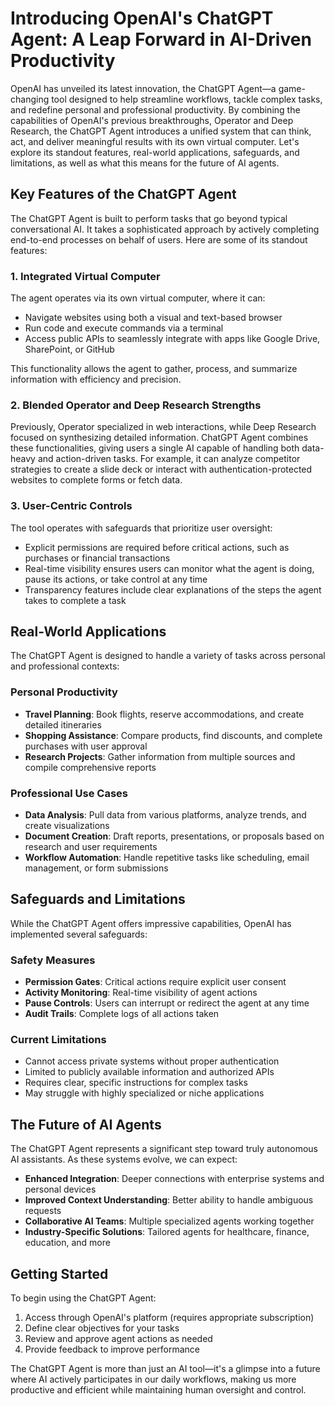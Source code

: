 # Introducing OpenAI's ChatGPT Agent: A Leap Forward in AI-Driven Productivity

OpenAI has unveiled its latest innovation, the ChatGPT Agent—a game-changing tool designed to help streamline workflows, tackle complex tasks, and redefine personal and professional productivity. By combining the capabilities of OpenAI's previous breakthroughs, Operator and Deep Research, the ChatGPT Agent introduces a unified system that can think, act, and deliver meaningful results with its own virtual computer. Let's explore its standout features, real-world applications, safeguards, and limitations, as well as what this means for the future of AI agents.

## Key Features of the ChatGPT Agent

The ChatGPT Agent is built to perform tasks that go beyond typical conversational AI. It takes a sophisticated approach by actively completing end-to-end processes on behalf of users. Here are some of its standout features:

### 1. Integrated Virtual Computer

The agent operates via its own virtual computer, where it can:
- Navigate websites using both a visual and text-based browser
- Run code and execute commands via a terminal
- Access public APIs to seamlessly integrate with apps like Google Drive, SharePoint, or GitHub

This functionality allows the agent to gather, process, and summarize information with efficiency and precision.

### 2. Blended Operator and Deep Research Strengths

Previously, Operator specialized in web interactions, while Deep Research focused on synthesizing detailed information. ChatGPT Agent combines these functionalities, giving users a single AI capable of handling both data-heavy and action-driven tasks. For example, it can analyze competitor strategies to create a slide deck or interact with authentication-protected websites to complete forms or fetch data.

### 3. User-Centric Controls

The tool operates with safeguards that prioritize user oversight:
- Explicit permissions are required before critical actions, such as purchases or financial transactions
- Real-time visibility ensures users can monitor what the agent is doing, pause its actions, or take control at any time
- Transparency features include clear explanations of the steps the agent takes to complete a task

## Real-World Applications

The ChatGPT Agent is designed to handle a variety of tasks across personal and professional contexts:

### Personal Productivity
- **Travel Planning**: Book flights, reserve accommodations, and create detailed itineraries
- **Shopping Assistance**: Compare products, find discounts, and complete purchases with user approval
- **Research Projects**: Gather information from multiple sources and compile comprehensive reports

### Professional Use Cases
- **Data Analysis**: Pull data from various platforms, analyze trends, and create visualizations
- **Document Creation**: Draft reports, presentations, or proposals based on research and user requirements
- **Workflow Automation**: Handle repetitive tasks like scheduling, email management, or form submissions

## Safeguards and Limitations

While the ChatGPT Agent offers impressive capabilities, OpenAI has implemented several safeguards:

### Safety Measures
- **Permission Gates**: Critical actions require explicit user consent
- **Activity Monitoring**: Real-time visibility of agent actions
- **Pause Controls**: Users can interrupt or redirect the agent at any time
- **Audit Trails**: Complete logs of all actions taken

### Current Limitations
- Cannot access private systems without proper authentication
- Limited to publicly available information and authorized APIs
- Requires clear, specific instructions for complex tasks
- May struggle with highly specialized or niche applications

## The Future of AI Agents

The ChatGPT Agent represents a significant step toward truly autonomous AI assistants. As these systems evolve, we can expect:

- **Enhanced Integration**: Deeper connections with enterprise systems and personal devices
- **Improved Context Understanding**: Better ability to handle ambiguous requests
- **Collaborative AI Teams**: Multiple specialized agents working together
- **Industry-Specific Solutions**: Tailored agents for healthcare, finance, education, and more

## Getting Started

To begin using the ChatGPT Agent:
1. Access through OpenAI's platform (requires appropriate subscription)
2. Define clear objectives for your tasks
3. Review and approve agent actions as needed
4. Provide feedback to improve performance

The ChatGPT Agent is more than just an AI tool—it's a glimpse into a future where AI actively participates in our daily workflows, making us more productive and efficient while maintaining human oversight and control.
